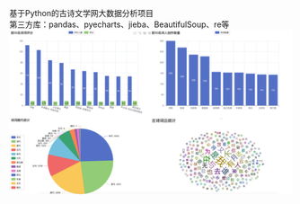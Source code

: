 基于Python的古诗文学网大数据分析项目 <br>
第三方库：pandas、pyecharts、jieba、BeautifulSoup、re等
<img src="https://raw.githubusercontent.com/liulep/bigData/main/images/img.png" alt="分析页面"/>

